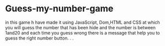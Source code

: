 # Guess-my-number-game
in this  game h have made it using JavaScript, Dom,HTML and CSS at which you will guess the number that has been hide and the number is between 1and20 and each time you guess wrong there is a message that help you to guess the right number button. . .
